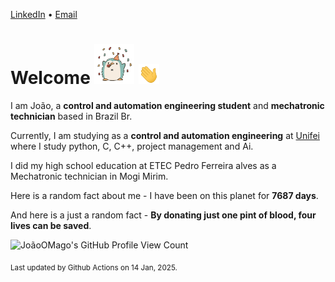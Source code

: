 [LinkedIn](https://www.linkedin.com/in/joão-pedro-gozzoli-b95641301/) &bull;
[Email](joaopedrogozzoli@gmail.com)

# Welcome <img src="happy.gif" height="64px" /> <img src="wave.gif" height="32px" />

I am João, a  **control and automation engineering student** and **mechatronic technician** based in Brazil Br.

Currently, I am studying as a **control and automation engineering** at [Unifei](https://unifei.edu.br) where I study python, C, C++, project management and Ai.

I did my high school education at ETEC Pedro Ferreira alves as a Mechatronic technician in Mogi Mirim.

Here is a random fact about me - I have been on this planet for **7687 days**.

And here is a just a random fact -  **By donating just one pint of blood, four lives can be saved**.

![JoãoOMago's GitHub Profile View Count](https://komarev.com/ghpvc/?username=JoaoOMago)

<sub>Last updated by Github Actions on 14 Jan, 2025.</sub>
